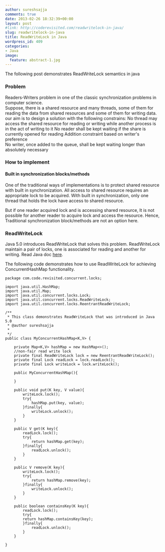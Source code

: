```yaml
---
author: sureshsajja
comments: true
date: 2013-02-26 18:32:39+00:00
layout: post
#link: http://coderevisited.com/readwritelock-in-java/
slug: readwritelock-in-java
title: ReadWriteLock in Java
wordpress_id: 409
categories:
- Java
image:
  feature: abstract-1.jpg
---
```


The following post demonstrates ReadWriteLock semantics in java


### Problem


Readers-Writers problem in one of the classic synchronization problems in computer science.  
Suppose, there is a shared resource and many threads, some of them for reading the data from shared resources and some of them for writing data.  
our aim is to design a solution with the following constrains: 
No thread may access the shared resource for reading or writing while another process is in the act of writing to it 
No reader shall be kept waiting if the share is currently opened for reading 
Addition constraint based on writer's preference  
No writer, once added to the queue, shall be kept waiting longer than absolutely necessary 
 


### How to implement




#### Built in synchronization blocks/methods


One of the traditional ways of implementations is to protect shared resource with built in synchronization. All access to shared resource requires an appropriate lock to be acquired. With built in synchronization, only one thread that holds the lock have access to shared resource.  
 
But if one reader acquired lock and is accessing shared resource, It is not possible for another reader to acquire lock and access the resource.  Hence, Traditional synchronization block/methods are not an option here.  
 


### ReadWriteLock


Java 5.0 introduces ReadWriteLock that solves this problem. ReadWriteLock maintain a pair of locks, one is associated for reading and another for writing.  Read Java doc [here](http://docs.oracle.com/javase/7/docs/api/java/util/concurrent/locks/ReadWriteLock.html).

The following code demonstrates how to use ReadWriteLock for achieving ConcurrentHashMap functionality. 
 

    
    package com.code.revisited.concurrent.locks;
    
    import java.util.HashMap;
    import java.util.Map;
    import java.util.concurrent.locks.Lock;
    import java.util.concurrent.locks.ReadWriteLock;
    import java.util.concurrent.locks.ReentrantReadWriteLock;
    
    /**
     * This class demonstrates ReadWriteLock that was introduced in Java 5.0
     * @author sureshsajja
     *
     */
    public class MyConcurrentHashMap<K,V> {
    
    	private Map<K,V> hashMap = new HashMap<>();
    	//non-fair read write lock
    	private final ReadWriteLock lock = new ReentrantReadWriteLock();
    	private final Lock readLock = lock.readLock();
    	private final Lock writeLock = lock.writeLock();
    	
    	public MyConcurrentHashMap(){
    		
    	}
    	
    	public void put(K key, V value){
    		writeLock.lock();
    		try{
    			hashMap.put(key, value);
    		}finally{
    			writeLock.unlock();
    		}
    	}
    	
    	public V get(K key){
    		readLock.lock();
    		try{
    			return hashMap.get(key);
    		}finally{
    			readLock.unlock();
    		}
    	}
    	
    	public V remove(K key){
    		writeLock.lock();
    		try{
    			return hashMap.remove(key);
    		}finally{
    			writeLock.unlock();
    		}
    	}
    	
    	public boolean containsKey(K key){
    		readLock.lock();
    		try{
    		return hashMap.containsKey(key);
    		}finally{
    			readLock.unlock();
    		}
    	}
    
    }
    



